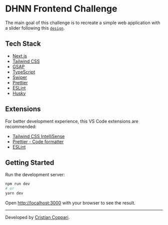 # DHNN Frontend Challenge

The main goal of this challenge is to recreate a simple web application with a slider following this [`design`](https://www.figma.com/file/5KsNuGyMeoo3BZvUSYINnS/DHNN-%E2%80%94-Front-end-Developer-Challenge?type=design&node-id=0-914&mode=design&t=P5Z9EUYF0CweU8I9-0).

## Tech Stack

-   [Next.js](https://nextjs.org/)
-   [Tailwind CSS](https://tailwindcss.com/)
-   [GSAP](https://greensock.com/gsap/)
-   [TypeScript](https://www.typescriptlang.org/)
-   [Swiper](https://swiperjs.com/)
-   [Prettier](https://prettier.io/)
-   [ESLint](https://eslint.org/)
-   [Husky](https://typicode.github.io/husky/#/)

## Extensions

For better development experience, this VS Code extensions are recommended:

-   [Tailwind CSS IntelliSense](https://marketplace.visualstudio.com/items?itemName=bradlc.vscode-tailwindcss)
-   [Prettier - Code formatter](https://marketplace.visualstudio.com/items?itemName=esbenp.prettier-vscode)
-   [ESLint](https://marketplace.visualstudio.com/items?itemName=dbaeumer.vscode-eslint)

## Getting Started

Run the development server:

```bash
npm run dev
# or
yarn dev
```

Open [http://localhost:3000](http://localhost:3000) with your browser to see the result.

---

Developed by [Cristian Coppari](https://cristiancoppari.com/).
